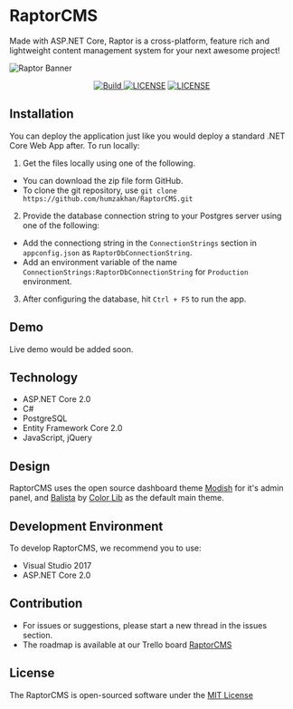 # RaptorCMS
Made with ASP.NET Core, Raptor is a cross-platform, feature rich and lightweight content management system for your next awesome project!

![Raptor Banner](https://imgur.com/wzzojaD.png)


<p align="center">
  <a href="https://travis-ci.org/humzakhan/RaptorCMS">
    <img src="https://travis-ci.org/humzakhan/RaptorCMS.svg?branch=master" alt="Build" />
  </a>
  <a href="http://opensource.org/licenses/MIT"><img src="https://img.shields.io/github/license/mashape/apistatus.svg" alt="LICENSE" /></a>
  <a href="https://github.com/humzakhan/RaptorCMS/releases"><img src="https://img.shields.io/github/release/humzakhan/RaptorCMS.svg?style=flat-square" alt="LICENSE" /></a>
</p>

## Installation

You can deploy the application just like you would deploy a standard .NET Core Web App after. To run locally:

1. Get the files locally using one of the following.
- You can download the zip file form GitHub.
- To clone the git repository, use `git clone https://github.com/humzakhan/RaptorCMS.git`

2. Provide the database connection string to your Postgres server using one of the following:
- Add the connectiong string in the `ConnectionStrings` section in `appconfig.json` as `RaptorDbConnectionString`.
- Add an environment variable of the name `ConnectionStrings:RaptorDbConnectionString` for `Production` environment.

3. After configuring the database, hit `Ctrl + F5` to run the app.

## Demo

Live demo would be added soon.

## Technology

- ASP.NET Core 2.0
- C#
- PostgreSQL
- Entity Framework Core 2.0
- JavaScript, jQuery

## Design

RaptorCMS uses the open source dashboard theme [Modish](https://github.com/humzakhan/Modish) for it's admin panel, and [Balista](https://colorlib.com/) by [Color Lib](https://colorlib.com/) as the default main theme.

## Development Environment

To develop RaptorCMS, we recommend you to use:

- Visual Studio 2017
- ASP.NET Core 2.0

## Contribution

- For issues or suggestions, please start a new thread in the issues section.
- The roadmap is available at our Trello board [RaptorCMS](https://trello.com/b/C1U5X4DB/raptorcms)

## License

The RaptorCMS is open-sourced software under the [MIT License](http://opensource.org/licenses/MIT)
